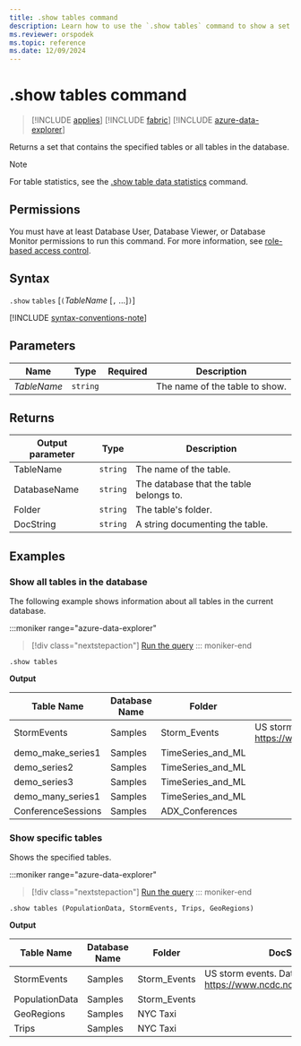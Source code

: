 ```yaml
---
title: .show tables command
description: Learn how to use the `.show tables` command to show a set that contains the specified tables in the database.
ms.reviewer: orspodek
ms.topic: reference
ms.date: 12/09/2024
---
```

# .show tables command

> [!INCLUDE [applies](../includes/applies-to-version/applies.md)] [!INCLUDE [fabric](../includes/applies-to-version/fabric.md)] [!INCLUDE [azure-data-explorer](../includes/applies-to-version/azure-data-explorer.md)]

Returns a set that contains the specified tables or all tables in the database.

> [!NOTE]
> For table statistics, see the [.show table data statistics](show-table-data-statistics.md) command.

## Permissions

You must have at least Database User, Database Viewer, or Database Monitor permissions to run this command. For more information, see [role-based access control](../access-control/role-based-access-control.md).

## Syntax

`.show` `tables` [`(`*TableName* [`,` ...]`)`]

[!INCLUDE [syntax-conventions-note](../includes/syntax-conventions-note.md)]

## Parameters

|Name|Type|Required|Description|
|--|--|--|--|
|*TableName*| `string` ||The name of the table to show.|

## Returns


|Output parameter |Type |Description
|---|---|---
|TableName  | `string` |The name of the table.
|DatabaseName  | `string` |The database that the table belongs to.
|Folder | `string` |The table's folder.
|DocString | `string` |A string documenting the table.

## Examples

### Show all tables in the database

The following example shows information about all tables in the current database.

:::moniker range="azure-data-explorer"
> [!div class="nextstepaction"]
> <a href="https://dataexplorer.azure.com/clusters/help/databases/Samples?query=H4sIAAAAAAAAA9MrzsgvVyhJTMpJLQYAHfJS8AwAAAA%3D" target="_blank">Run the query</a>
::: moniker-end

```kusto
.show tables
```

**Output**

|Table Name|Database Name|Folder|DocString|
|---|---|---|---|
|StormEvents|Samples|Storm_Events|US storm events. Data source: https://www.ncdc.noaa.gov/stormevents|
|demo_make_series1|Samples|TimeSeries_and_ML||
|demo_series2|Samples|TimeSeries_and_ML||
|demo_series3|Samples|TimeSeries_and_ML||
|demo_many_series1|Samples|TimeSeries_and_ML||
|ConferenceSessions|Samples|ADX_Conferences||


### Show specific tables

Shows the specified tables.

:::moniker range="azure-data-explorer"
> [!div class="nextstepaction"]
> <a href="https://dataexplorer.azure.com/clusters/help/databases/Samples?query=H4sIAAAAAAAAA9MrzsgvVyhJTMpJLVbQCMgvKM1JLMnMz3NJLEnUUQguyS%2FKdS1LzSsp1lEIKcosAFLuqflBqelAJcWaAMjc30o9AAAA" target="_blank">Run the query</a>
::: moniker-end

```kusto
.show tables (PopulationData, StormEvents, Trips, GeoRegions)
```

**Output**

|Table Name |Database Name |Folder | DocString
|---|---|---|---
|StormEvents|	Samples	|Storm_Events|	US storm events. Data source: https://www.ncdc.noaa.gov/stormevents|
|PopulationData|Samples|	Storm_Events|	
|GeoRegions|	Samples|	NYC Taxi	|
|Trips|	Samples|	NYC Taxi	|

